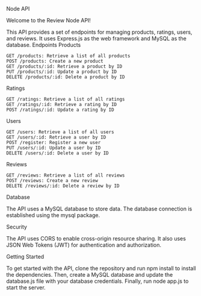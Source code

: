 Node API

Welcome to the Review Node API!

This API provides a set of endpoints for managing products, ratings, users, and reviews. It uses Express.js as the web framework and MySQL as the database.
Endpoints
Products

    GET /products: Retrieve a list of all products
    POST /products: Create a new product
    GET /products/:id: Retrieve a product by ID
    PUT /products/:id: Update a product by ID
    DELETE /products/:id: Delete a product by ID

Ratings

    GET /ratings: Retrieve a list of all ratings
    GET /ratings/:id: Retrieve a rating by ID
    POST /ratings/:id: Update a rating by ID

Users

    GET /users: Retrieve a list of all users
    GET /users/:id: Retrieve a user by ID
    POST /register: Register a new user
    PUT /users/:id: Update a user by ID
    DELETE /users/:id: Delete a user by ID

Reviews

    GET /reviews: Retrieve a list of all reviews
    POST /reviews: Create a new review
    DELETE /reviews/:id: Delete a review by ID

Database

The API uses a MySQL database to store data. The database connection is established using the mysql package.

Security

The API uses CORS to enable cross-origin resource sharing. It also uses JSON Web Tokens (JWT) for authentication and authorization.

Getting Started

To get started with the API, clone the repository and run npm install to install the dependencies. Then, create a MySQL database and update the database.js file with your database credentials. Finally, run node app.js to start the server.